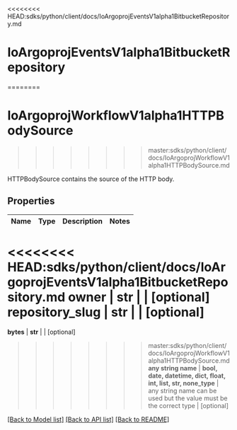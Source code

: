 <<<<<<<< HEAD:sdks/python/client/docs/IoArgoprojEventsV1alpha1BitbucketRepository.md
# IoArgoprojEventsV1alpha1BitbucketRepository
========
# IoArgoprojWorkflowV1alpha1HTTPBodySource
>>>>>>>> master:sdks/python/client/docs/IoArgoprojWorkflowV1alpha1HTTPBodySource.md

HTTPBodySource contains the source of the HTTP body.

## Properties
Name | Type | Description | Notes
------------ | ------------- | ------------- | -------------
<<<<<<<< HEAD:sdks/python/client/docs/IoArgoprojEventsV1alpha1BitbucketRepository.md
**owner** | **str** |  | [optional] 
**repository_slug** | **str** |  | [optional] 
========
**bytes** | **str** |  | [optional] 
>>>>>>>> master:sdks/python/client/docs/IoArgoprojWorkflowV1alpha1HTTPBodySource.md
**any string name** | **bool, date, datetime, dict, float, int, list, str, none_type** | any string name can be used but the value must be the correct type | [optional]

[[Back to Model list]](../README.md#documentation-for-models) [[Back to API list]](../README.md#documentation-for-api-endpoints) [[Back to README]](../README.md)


